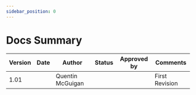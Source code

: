```yaml
---
sidebar_position: 0
---
```


# Docs Summary

| Version | Date | Author           | Status | Approved by | Comments       |
|---------|------|------------------|--------|-------------|----------------|
| 1.01    |      | Quentin McGuigan |        |             | First Revision |